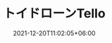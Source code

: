 ---
title: "トイドローンTello"
date: 2021-12-20T11:02:05+06:00
icon: "ti-fullscreen"
description: "Telloの制御や映像の取得について"
weight: 2
type : "docs"
---